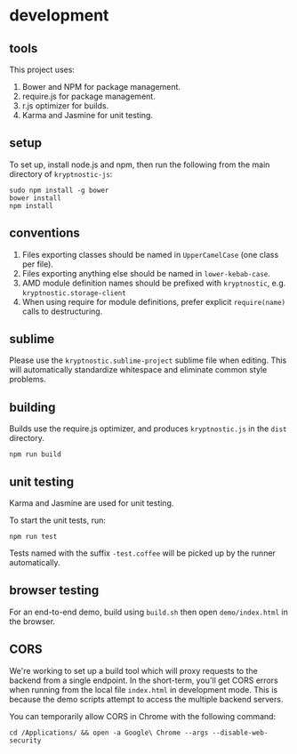 # development

## tools

This project uses:

1. Bower and NPM for package management.
2. require.js for package management.
3. r.js optimizer for builds.
4. Karma and Jasmine for unit testing.

## setup

To set up, install node.js and npm, then run the following from the main directory of `kryptnostic-js`:

```
sudo npm install -g bower
bower install
npm install
```

## conventions

1. Files exporting classes should be named in `UpperCamelCase` (one class per file).
2. Files exporting anything else should be named in `lower-kebab-case`.
3. AMD module definition names should be prefixed with `kryptnostic`, e.g. `kryptnostic.storage-client`
4. When using require for module definitions, prefer explicit `require(name)` calls to destructuring.

## sublime

Please use the `kryptnostic.sublime-project` sublime file when editing. This will automatically standardize whitespace and eliminate common style problems.

## building

Builds use the require.js optimizer, and produces `kryptnostic.js` in the `dist` directory.

```
npm run build
```

## unit testing

Karma and Jasmine are used for unit testing.

To start the unit tests, run:

```
npm run test
```

Tests named with the suffix `-test.coffee` will be picked up by the runner automatically.

## browser testing

For an end-to-end demo, build using `build.sh` then open `demo/index.html` in the browser.

## CORS

We're working to set up a build tool which will proxy requests to the backend from a single endpoint.
In the short-term, you'll get CORS errors when running from the local file `index.html` in development mode.
This is because the demo scripts attempt to access the multiple backend servers.

You can temporarily allow CORS in Chrome with the following command:

```
cd /Applications/ && open -a Google\ Chrome --args --disable-web-security
```
